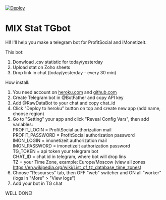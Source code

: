<a target="_blank" href="https://heroku.com/deploy?template=https://github.com/pa2tie/mixstat_bot">
  <img src="https://www.herokucdn.com/deploy/button.svg" alt="Deploy">
</a><br>

# MIX Stat TGbot

HI! I'll help you make a telegram bot for ProfitSocial and iMonetizeIt.

This bot:
1. Donwload .csv statistic for today/yesterday
2. Upload stat on Zoho sheets
3. Drop link in chat (today/yesterday - every 30 min)


How install:
1. You need account on <a href="heroku.com">heroku.com</a> and <a href="github.com">github.com</a>
2. Create Telegram bot in @BotFather and copy API key
3. Add @RawDataBot to your chat and copy chat_id
4. Click "Deploy to heroku" button on top and create new app (add name, choose region)
5. Go to "Setting" your app and click "Reveal Config Vars", then add variables:
<br>PROFIT_LOGIN = ProfitSocial authorization mail
<br>PROFIT_PASSWORD = ProfitSocial authorization password
<br>IMON_LOGIN = imonetizeit authorization mail
<br>IMON_PASSWORD = imonetizeit authorization password
<br>TG_TOKEN = api token your telegram bot
<br>CHAT_ID = chat id in telegram, where bot will drop lins
<br>TZ = your Time Zone, example: Europe/Moscow (view all zones https://en.wikipedia.org/wiki/List_of_tz_database_time_zones)
6. Choose "Resourses" tab, then OFF "web" switcher and ON all "worker" (logs in "More" > "View logs")
7. Add your bot in TG chat

WELL DONE!
